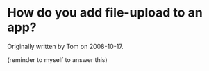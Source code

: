 # How do you add file-upload to an app?

Originally written by Tom on 2008-10-17.

(reminder to myself to answer this)